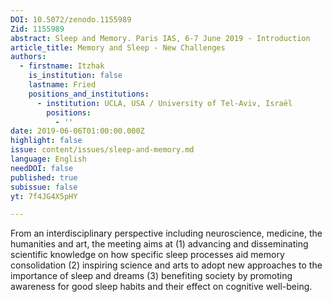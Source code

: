 ```yaml
---
DOI: 10.5072/zenodo.1155989
Zid: 1155989
abstract: Sleep and Memory. Paris IAS, 6-7 June 2019 - Introduction
article_title: Memory and Sleep - New Challenges
authors:
  - firstname: Itzhak
    is_institution: false
    lastname: Fried
    positions_and_institutions:
      - institution: UCLA, USA / University of Tel-Aviv, Israël
        positions:
          - ''
date: 2019-06-06T01:00:00.000Z
highlight: false
issue: content/issues/sleep-and-memory.md
language: English
needDOI: false
published: true
subissue: false
yt: 7f4JG4X5pHY

---
```


From an interdisciplinary perspective including neuroscience, medicine, the humanities and art, the meeting aims at (1) advancing and disseminating scientific knowledge on how specific sleep processes aid memory consolidation (2) inspiring science and arts to adopt new approaches to the importance of sleep and dreams (3) benefiting society by promoting awareness for good sleep habits and their effect on cognitive well-being.

<Youtube yt="7f4JG4X5pHY" caption="Itzhak Fried (UCLA / Tel-Aviv University)"></Youtube>